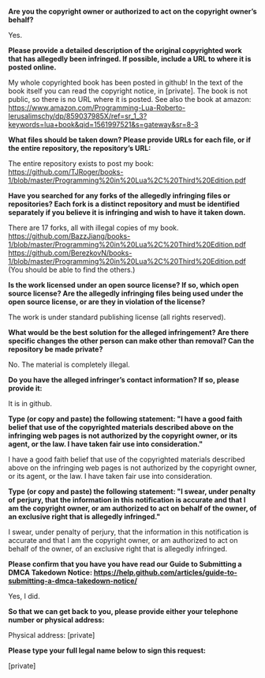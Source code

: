 **Are you the copyright owner or authorized to act on the copyright owner’s behalf?**    
    
Yes.    
    
**Please provide a detailed description of the original copyrighted work that has allegedly been infringed. If possible, include a URL to where it is posted online.**    
    
My whole copyrighted book has been posted in github! In the text of the book itself you can read the copyright notice, in [private]. The book is not public, so there is no URL where it is posted. See also the book at amazon: https://www.amazon.com/Programming-Lua-Roberto-Ierusalimschy/dp/859037985X/ref=sr_1_3?keywords=lua+book&qid=1561997521&s=gateway&sr=8-3    
    
**What files should be taken down? Please provide URLs for each file, or if the entire repository, the repository’s URL:**    
    
The entire repository exists to post my book:     
https://github.com/TJRoger/books-1/blob/master/Programming%20in%20Lua%2C%20Third%20Edition.pdf    
    
**Have you searched for any forks of the allegedly infringing files or repositories? Each fork is a distinct repository and must be identified separately if you believe it is infringing and wish to have it taken down.**    
    
There are 17 forks, all with illegal copies of my book.       
https://github.com/BazzJiang/books-1/blob/master/Programming%20in%20Lua%2C%20Third%20Edition.pdf       
https://github.com/BerezkovN/books-1/blob/master/Programming%20in%20Lua%2C%20Third%20Edition.pdf       
(You should be able to find the others.)    
    
**Is the work licensed under an open source license? If so, which open source license? Are the allegedly infringing files being used under the open source license, or are they in violation of the license?**    
    
The work is under standard publishing license (all rights reserved).    
    
**What would be the best solution for the alleged infringement? Are there specific changes the other person can make other than removal? Can the repository be made private?**    
    
No. The material is completely illegal.    
    
**Do you have the alleged infringer’s contact information? If so, please provide it:**    
    
It is in github.    
    
**Type (or copy and paste) the following statement: "I have a good faith belief that use of the copyrighted materials described above on the infringing web pages is not authorized by the copyright owner, or its agent, or the law. I have taken fair use into consideration."**    
    
I have a good faith belief that use of the copyrighted materials described above on the infringing web pages is not authorized by the copyright owner, or its agent, or the law. I have taken fair use into consideration.    
    
**Type (or copy and paste) the following statement: "I swear, under penalty of perjury, that the information in this notification is accurate and that I am the copyright owner, or am authorized to act on behalf of the owner, of an exclusive right that is allegedly infringed."**    
    
I swear, under penalty of perjury, that the information in this notification is accurate and that I am the copyright owner, or am authorized to act on behalf of the owner, of an exclusive right that is allegedly infringed.    
    
**Please confirm that you have you have read our Guide to Submitting a DMCA Takedown Notice: https://help.github.com/articles/guide-to-submitting-a-dmca-takedown-notice/**    
    
Yes, I did.    
    
**So that we can get back to you, please provide either your telephone number or physical address:**    
    
Physical address: [private]  
    
**Please type your full legal name below to sign this request:**    
    
[private]
